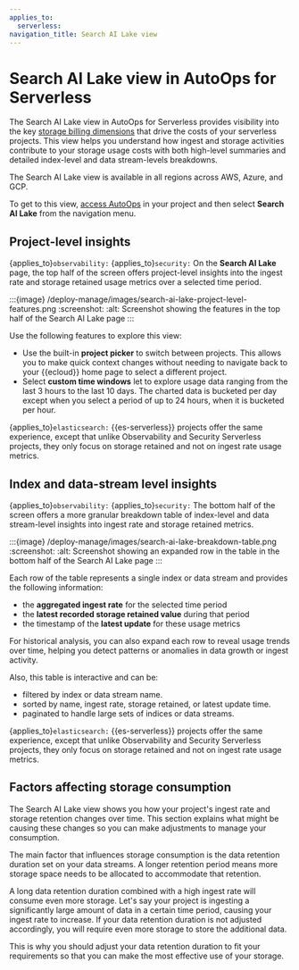 ```yaml
---
applies_to:
  serverless:
navigation_title: Search AI Lake view
---
```


# Search AI Lake view in AutoOps for Serverless

The Search AI Lake view in AutoOps for Serverless provides visibility into the key [storage billing dimensions](/deploy-manage/monitor/autoops/autoops-for-serverless.md#storage-billing-dimensions) that drive the costs of your serverless projects. This view helps you understand how ingest and storage activities contribute to your storage usage costs with both high-level summaries and detailed index-level and data stream-levels breakdowns.

The Search AI Lake view is available in all regions across AWS, Azure, and GCP.

To get to this view, [access AutoOps](/deploy-manage/monitor/autoops/access-autoops-for-serverless.md) in your project and then select **Search AI Lake** from the navigation menu.

## Project-level insights

{applies_to}`observability:` {applies_to}`security:` On the **Search AI Lake** page, the top half of the screen offers project-level insights into the ingest rate and storage retained usage metrics over a selected time period.

:::{image} /deploy-manage/images/search-ai-lake-project-level-features.png
:screenshot:
:alt: Screenshot showing the features in the top half of the Search AI Lake page
:::

Use the following features to explore this view:
* Use the built-in **project picker** to switch between projects. This allows you to make quick context changes without needing to navigate back to your {{ecloud}} home page to select a different project.
* Select **custom time windows** let to explore usage data ranging from the last 3 hours to the last 10 days. The charted data is bucketed per day except when you select a period of up to 24 hours, when it is bucketed per hour.

{applies_to}`elasticsearch:` {{es-serverless}} projects offer the same experience, except that unlike Observability and Security Serverless projects, they only focus on storage retained and not on ingest rate usage metrics.

## Index and data-stream level insights

{applies_to}`observability:` {applies_to}`security:` The bottom half of the screen offers a more granular breakdown table of index-level and data stream-level insights into ingest rate and storage retained metrics. 

:::{image} /deploy-manage/images/search-ai-lake-breakdown-table.png
:screenshot:
:alt: Screenshot showing an expanded row in the table in the bottom half of the Search AI Lake page
:::

Each row of the table represents a single index or data stream and provides the following information:
* the **aggregated ingest rate** for the selected time period
* the **latest recorded storage retained value** during that period
* the timestamp of the **latest update** for these usage metrics

For historical analysis, you can also expand each row to reveal usage trends over time, helping you detect patterns or anomalies in data growth or ingest activity.

Also, this table is interactive and can be:

* filtered by index or data stream name.
* sorted by name, ingest rate, storage retained, or latest update time.
* paginated to handle large sets of indices or data streams.

{applies_to}`elasticsearch:` {{es-serverless}} projects offer the same experience, except that unlike Observability and Security Serverless projects, they only focus on storage retained and not on ingest rate usage metrics.

## Factors affecting storage consumption

The Search AI Lake view shows you how your project's ingest rate and storage retention changes over time. This section explains what might be causing these changes so you can make adjustments to manage your consumption. 

The main factor that influences storage consumption is the data retention duration set on your data streams. A longer retention period means more storage space needs to be allocated to accommodate that retention. 

A long data retention duration combined with a high ingest rate will consume even more storage. Let's say your project is ingesting a significantly large amount of data in a certain time period, causing your ingest rate to increase. If your data retention duration is not adjusted accordingly, you will require even more storage to store the additional data.

This is why you should adjust your data retention duration to fit your requirements so that you can make the most effective use of your storage.